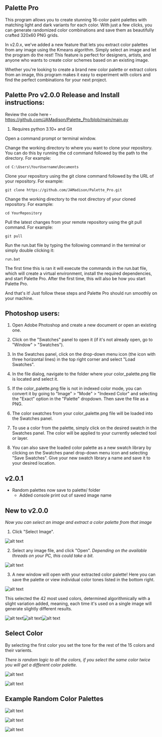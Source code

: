 ## Palette Pro
This program allows you to create stunning 16-color paint palettes with matching light and dark variants for each color. With just a few clicks, you can generate randomized color combinations and save them as beautifully crafted 320x60 PNG grids.

In v2.0.x, we've added a new feature that lets you extract color palettes from any image using the Kmeans algorithm. Simply select an image and let the program do the rest! This feature is perfect for designers, artists, and anyone who wants to create color schemes based on an existing image.

Whether you're looking to create a brand new color palette or extract colors from an image, this program makes it easy to experiment with colors and find the perfect combinations for your next project.

## Palette Pro v2.0.0 Release and Install instructions:
Review the code here - https://github.com/JAMadison/Palette_Pro/blob/main/main.py

1. Requires python 3.10+ and Git

Open a command prompt or terminal window.

Change the working directory to where you want to clone your repository. You can do this by running the cd command followed by the path to the directory. For example:

	cd C:\Users\YourUsername\Documents

Clone your repository using the git clone command followed by the URL of your repository. For example:

	git clone https://github.com/JAMadison/Palette_Pro.git

Change the working directory to the root directory of your cloned repository. For example:

	cd YourRepository

Pull the latest changes from your remote repository using the git pull command. For example:

	git pull

Run the run.bat file by typing the following command in the terminal or simply double clicking it:

    run.bat

The first time this is ran it will execute the commands in the run.bat file, which will create a virtual environment, install the required dependencies, and start Palette Pro. After the first time, this will also be how you start Palette Pro.

And that's it! Just follow these steps and Palette Pro should run smoothly on your machine.

## Photoshop users: 

1. Open Adobe Photoshop and create a new document or open an existing one.

2. Click on the "Swatches" panel to open it (if it's not already open, go to "Window" > "Swatches").

3. In the Swatches panel, click on the drop-down menu icon (the icon with three horizontal lines) in the top right corner and select "Load Swatches".

4. In the file dialog, navigate to the folder where your color_palette.png file is located and select it.

5. If the color_palette.png file is not in indexed color mode, you can convert it by going to "Image" > "Mode" > "Indexed Color" and selecting the "Exact" 
option in the "Palette" dropdown. Then save the file as a PNG.

6. The color swatches from your color_palette.png file will be loaded into the Swatches panel.

7. To use a color from the palette, simply click on the desired swatch in the Swatches panel. The color will be applied to your currently selected tool or 
layer.

8. You can also save the loaded color palette as a new swatch library by clicking on the Swatches panel drop-down menu icon and selecting "Save Swatches". Give your new swatch library a name and save it to your desired location.

## v2.0.1
* Random palettes now save to palette/ folder
  * Added console print out of saved image name

## New to v2.0.0
*Now you can select an image and extract a color palette from that image*

1. Click "Select Image".

![alt text](README/Palette_Pro_v2.png "New GUI")

2. Select any image file, and click "Open". *Depending on the available threads on your PC, this could take a bit.*

![alt text](README/selection.png "image selection")

3. A new window will open with your extracted color palette! Here you can save the palette or view individual color tones listed in the bottom right.

![alt text](README/example_extraction.png "Plotted Colors")

This selected the 42 most used colors, determined algorithmically with a slight variation added, meaning, each time it's used on a single image will generate slightly different results.

![alt text](README/example_1_Color_Palette.png "Example Palette 1")![alt text](README/example_2_Color_Palette.png "Example Palette 2")![alt text](README/example_3_Color_Palette.png "Example Palette 2")


## Select Color
By selecting the first color you set the tone for the rest of the 15 colors and their varients.

*There is random logic to all the colors, if you select the same color twice you will get a different color palette.*

![alt text](README/Choose_Starting_Color.png "Select a color to start the palette off of")

![alt text](README/Choose_Starting_Color_Palette.png "Example of selected color palette")

## Example Random Color Palettes
![alt text](README/color_palette.png "Example Palette 1")

![alt text](README/color_palette_2.png "Example Palette 2")

![alt text](README/color_palette_3.png "Example Palette 3")

